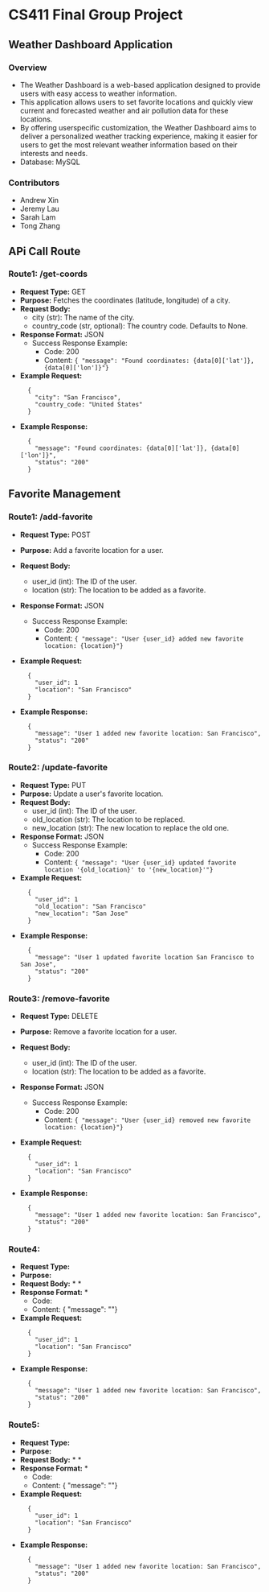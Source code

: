 # CS411 Final Group Project 
## Weather Dashboard Application
### Overview
* The Weather Dashboard is a web-based application designed to provide users with easy access to weather information.
* This application allows users to set favorite locations and quickly view current and forecasted weather and air pollution data for these locations.
* By offering userspecific customization, the Weather Dashboard aims to deliver a personalized weather tracking experience, making it easier for users to get the most relevant weather information based on their interests and needs.
* Database: MySQL

### Contributors
* Andrew Xin
* Jeremy Lau
* Sarah Lam
* Tong Zhang

## APi Call Route
### Route1: /get-coords
* **Request Type:** GET
* **Purpose:** Fetches the coordinates (latitude, longitude) of a city.
* **Request Body:**
  * city (str): The name of the city.
  * country_code (str, optional): The country code. Defaults to None.
* **Response Format:** JSON
  * Success Response Example:
    * Code: 200
    * Content: ``` { "message": "Found coordinates: {data[0]['lat']}, {data[0]['lon']}"} ```
* **Example Request:**
  ```
    {
      "city": "San Francisco",
      "country_code: "United States"
    }
  ```
* **Example Response:**
  ```
    {
      "message": "Found coordinates: {data[0]['lat']}, {data[0]['lon']}",
      "status": "200"
    }
  ```


## Favorite Management

### Route1: /add-favorite
* **Request Type:** POST
* **Purpose:** Add a favorite location for a user.
* **Request Body:**
  * user_id (int): The ID of the user.
  * location (str): The location to be added as a favorite.

* **Response Format:** JSON
  * Success Response Example:
    * Code: 200
    * Content: ``` { "message": "User {user_id} added new favorite location: {location}"} ```
* **Example Request:**
  ```
    {
      "user_id": 1
      "location": "San Francisco"
    }
  ```
* **Example Response:**
  ```
    {
      "message": "User 1 added new favorite location: San Francisco",
      "status": "200"
    }
  ```

### Route2: /update-favorite
* **Request Type:** PUT
* **Purpose:** Update a user's favorite location.
* **Request Body:**
  * user_id (int): The ID of the user.
  * old_location (str): The location to be replaced.
  * new_location (str): The new location to replace the old one.
* **Response Format:** JSON
  * Success Response Example:
    * Code: 200
    * Content: ``` { "message": "User {user_id} updated favorite location '{old_location}' to '{new_location}'"} ```
* **Example Request:**
  ```
    {
      "user_id": 1
      "old_location": "San Francisco"
      "new_location": "San Jose"
    }
  ```
* **Example Response:**
  ```
    {
      "message": "User 1 updated favorite location San Francisco to San Jose",
      "status": "200"
    }
  ```


### Route3: /remove-favorite
* **Request Type:** DELETE
* **Purpose:** Remove a favorite location for a user.
* **Request Body:**
  * user_id (int): The ID of the user.
  * location (str): The location to be added as a favorite.
* **Response Format:** JSON
  * Success Response Example:
    * Code: 200
    * Content: ``` { "message": "User {user_id} removed new favorite location: {location}"} ```
* **Example Request:**
  ```
    {
      "user_id": 1
      "location": "San Francisco"
    }
  ```

* **Example Response:**
  ```
    {
      "message": "User 1 added new favorite location: San Francisco",
      "status": "200"
    }
  ```


### Route4: 
* **Request Type:** 
* **Purpose:**
* **Request Body:**
  *
  *
* **Response Format:**
  *   
    * Code:
    * Content: { "message": ""}
* **Example Request:**
  ```
    {
      "user_id": 1
      "location": "San Francisco"
    }
  ```
* **Example Response:**
  ```
    {
      "message": "User 1 added new favorite location: San Francisco",
      "status": "200"
    }
  ```

### Route5: 
* **Request Type:** 
* **Purpose:**
* **Request Body:**
  *
  *
* **Response Format:**
  *   
    * Code:
    * Content: { "message": ""}
* **Example Request:**
  ```
    {
      "user_id": 1
      "location": "San Francisco"
    }
  ```
* **Example Response:**
  ```
    {
      "message": "User 1 added new favorite location: San Francisco",
      "status": "200"
    }
  ```
